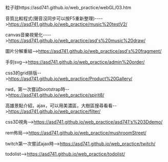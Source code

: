 粒子球https://asd741.github.io/web_practice/webGL/03.htm

音質比較程式(聲音沒同步可以按F5重新整理)---->https://asd741.github.io/web_practice/music%20testV2/

canvas音樂視覺化---->https://asd741.github.io/web_practice/asd's%20music%20draw/

圖片分解重組-->https://asd741.github.io/web_practice/asd's%20fragment/

手刻svg-->https://asd741.github.io/web_practice/admin%20order/

css3的grid排版-->https://asd741.github.io/web_practice/Product%20Gallery/

rwd，第一次嘗試bootstrap時-->https://asd741.github.io/web_practice/spirit8/

高雄景點介紹，ajax，可以用美濃區，大樹區搜尋看看-->https://asd741.github.io/web_practice/filter/

css3D視角-->https://asd741.github.io/web_practice/asd741's%203Ddemo/

rem佈局-->https://asd741.github.io/web_practice/mushroomStreet/

twitch第一次嘗試ajax時-->https://asd741.github.io/web_practice/twitch/

todolist-->https://asd741.github.io/web_practice/todolist/
 
